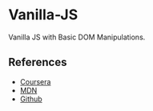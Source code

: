 # Vanilla-JS

Vanilla JS with Basic DOM Manipulations.

## References

-   [Coursera](https://www.coursera.org/learn/javascript/home/welcome)
-   [MDN](https://developer.mozilla.org/en-US/docs/Web/JavaScript)
-   [Github](https://github.com/ryanmcdermott/clean-code-javascript)
